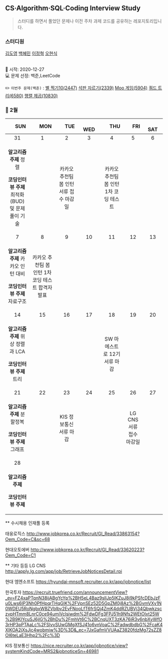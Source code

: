 ## CS·Algorithm·SQL·Coding Interview Study
<blockquote>스터디를 하면서 풀었던 문제나 이전 주차 과제 코드를 공유하는 레포지토리입니다.</blockquote>

### 스터디원

[김도영](https://github.com/kimdy003) [백혜민](https://github.com/HyeminBaek) [이정혁](https://github.com/wjdgurrj) [오현식](https://github.com/guppy-bluegrass)


<br> 📌 시작: 2020-12-27 
<br> 💻 문제 선정: 백준,LeetCode

✏️ `이번주 문제(백준)` : [별 찍기10(2447)](https://www.acmicpc.net/problem/2447) [석판 자르기(2339)](https://www.acmicpc.net/problem/2339) [Moo 게임(5904)](https://www.acmicpc.net/problem/5904) [쿼드 트리(6580)](https://www.acmicpc.net/problem/6580) [행렬 제곱(10830)](https://www.acmicpc.net/problem/10830)

<h3> 📅 2월 </h3>


|　  SUN　  |　  MON　  |　  TUE　  |　  WED　  |　  THU　  |　  FRI　  |　  SAT　  |
|:---:|:---:|:---:|:---:|:---:|:---:|:---:|
|    31    |    1    |    2    |    3    |    4    |    5    |    6    |
|<p><b>알고리즘 주제</b> 정렬</p> <p><b>코딩인터뷰 주제</b> 최적화(BUD) 및 문제 풀이 기술 </p>|   |<p>카카오 추천팀 봄 인턴 서류 접수 마감일</p>   |   | <p>카카오 추천팀 봄 인턴 1차 코딩 테스트</p>  |||
| 7 |      8      |      9      |     10     |    11     |     12     | 13 |
| <p><b>알고리즘 주제</b> 카카오 인턴 대비</p> <p><b>코딩인터뷰 주제</b> 자료구조</p>  |<p>카카오 추천팀 봄 인턴 1차 코딩 테스트 합격자 발표</p>|||||    |
| 14 |      15       |      16       |      17       |     18     |     19     |20|
| <p><b>알고리즘 주제</b> 위상 정렬과 LCA </p> <p><b>코딩인터뷰 주제</b> 트리</p> ||||SW 마에스트로 12기 서류 마감||  |
| 21 |      22        |       23       |         24              |  25  |  26  |  27  |
| <p><b>알고리즘 주제</b> 분할정복</p> <p><b>코딩인터뷰 주제</b> 그래프</p>||<p>KIS 정보통신 서류 마감</p>|||<p>LG CNS 서류 접수 마감일</p>|      |
| 28 |
| <div><p><b>알고리즘 주제</b> </p> <p><b>코딩인터뷰 주제</b></p></div>  |

** 수시채용 인재풀 등록

태웅로직스 http://www.jobkorea.co.kr/Recruit/GI_Read/33863154?Oem_Code=C&sc=68

현대오토에버 http://www.jobkorea.co.kr/Recruit/GI_Read/33620223?Oem_Code=C1

** 기타 등등
LG CNS http://apply.lg.com/app/job/RetrieveJobNoticesDetail.rpi

현대 엠엔소프트 https://hyundai-mnsoft.recruiter.co.kr/app/jobnotice/list

한국투자 https://recruit.truefriend.com/announcementView?_ev=FZ4xaPTqnN38ijABgYcYp%2BH5eL4Baz9sllJp5lKZuJ8j9kPSfcDEbJzFu0Lws6IP3Nh0PfHpqrTHqGIK%2FVpnSEz52D5GpZM0j8Az%2BGvmVXy1N0WDEU5RoNgbxWBZVblbv2EvFNooLfT6frSQj4ZmK4ddRZUBVj34QbwkzsczvpHTmm8LnrC0ce94umiVclsiwdm%2FdwDFg3FPJ51h9Nfs2WEtOlxt25W%2B9KIYcuSJ6jlG%2BhDu%2FmhVt6C%2BCnqUXT3zKA76iR3v6nbXvWfO3rHP3pPTAaLc%2FSlvvSUwGMgXfSJ41o6vnVoaC%2FadwdbdbG%2FcaK4XlKOA2jXsJjc4wobmiw%3D%3D&_ec=7JxGafmVVUAaZ3820fdzMg72sZZ8OI6teLaE3Hhp2%2Fc%3D

KIS 정보통신 https://nice.recruiter.co.kr/app/jobnotice/view?systemKindCode=MRS2&jobnoticeSn=46981
